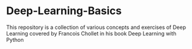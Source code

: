 # Deep-Learning-Basics
This repository is a collection of various concepts and exercises of Deep Learning covered by Francois Chollet in his book Deep Learning with Python
